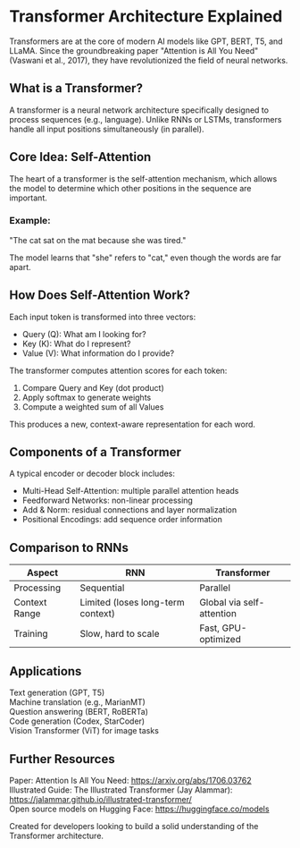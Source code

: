 # Transformer Architecture Explained

Transformers are at the core of modern AI models like GPT, BERT, T5, and LLaMA. Since the groundbreaking paper "Attention is All You Need" (Vaswani et al., 2017), they have revolutionized the field of neural networks.


## What is a Transformer?

A transformer is a neural network architecture specifically designed to process sequences (e.g., language). Unlike RNNs or LSTMs, transformers handle all input positions simultaneously (in parallel).


## Core Idea: Self-Attention

The heart of a transformer is the self-attention mechanism, which allows the model to determine which other positions in the sequence are important.

### Example:
"The cat sat on the mat because she was tired."

The model learns that "she" refers to "cat," even though the words are far apart.


## How Does Self-Attention Work?

Each input token is transformed into three vectors:

- Query (Q): What am I looking for?
- Key (K): What do I represent?
- Value (V): What information do I provide?

The transformer computes attention scores for each token:

1. Compare Query and Key (dot product)
2. Apply softmax to generate weights
3. Compute a weighted sum of all Values

This produces a new, context-aware representation for each word.


## Components of a Transformer

A typical encoder or decoder block includes:

- Multi-Head Self-Attention: multiple parallel attention heads
- Feedforward Networks: non-linear processing
- Add & Norm: residual connections and layer normalization
- Positional Encodings: add sequence order information


## Comparison to RNNs

| Aspect             | RNN                            | Transformer                         |
|--------------------|----------------------------------|-------------------------------------|
| Processing         | Sequential                     | Parallel                             |
| Context Range      | Limited (loses long-term context) | Global via self-attention           |
| Training           | Slow, hard to scale            | Fast, GPU-optimized                  |


## Applications

Text generation (GPT, T5)  
Machine translation (e.g., MarianMT)  
Question answering (BERT, RoBERTa)  
Code generation (Codex, StarCoder)  
Vision Transformer (ViT) for image tasks


## Further Resources

Paper: Attention Is All You Need: https://arxiv.org/abs/1706.03762  
Illustrated Guide: The Illustrated Transformer (Jay Alammar): https://jalammar.github.io/illustrated-transformer/  
Open source models on Hugging Face: https://huggingface.co/models


Created for developers looking to build a solid understanding of the Transformer architecture.
